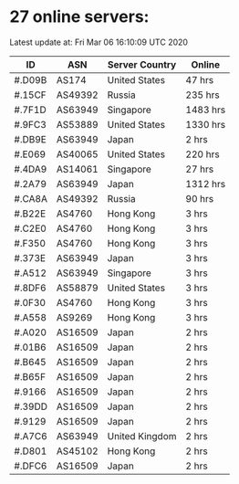 # 27 online servers:

Latest update at: Fri Mar 06 16:10:09 UTC 2020

| ID | ASN | Server Country | Online |
| -- | --- | -------------- | ------ |
| #.D09B | AS174 | United States | 47 hrs |
| #.15CF | AS49392 | Russia | 235 hrs |
| #.7F1D | AS63949 | Singapore | 1483 hrs |
| #.9FC3 | AS53889 | United States | 1330 hrs |
| #.DB9E | AS63949 | Japan | 2 hrs |
| #.E069 | AS40065 | United States | 220 hrs |
| #.4DA9 | AS14061 | Singapore | 27 hrs |
| #.2A79 | AS63949 | Japan | 1312 hrs |
| #.CA8A | AS49392 | Russia | 90 hrs |
| #.B22E | AS4760 | Hong Kong | 3 hrs |
| #.C2E0 | AS4760 | Hong Kong | 3 hrs |
| #.F350 | AS4760 | Hong Kong | 3 hrs |
| #.373E | AS63949 | Japan | 3 hrs |
| #.A512 | AS63949 | Singapore | 3 hrs |
| #.8DF6 | AS58879 | United States | 3 hrs |
| #.0F30 | AS4760 | Hong Kong | 3 hrs |
| #.A558 | AS9269 | Hong Kong | 3 hrs |
| #.A020 | AS16509 | Japan | 2 hrs |
| #.01B6 | AS16509 | Japan | 2 hrs |
| #.B645 | AS16509 | Japan | 2 hrs |
| #.B65F | AS16509 | Japan | 2 hrs |
| #.9166 | AS16509 | Japan | 2 hrs |
| #.39DD | AS16509 | Japan | 2 hrs |
| #.9129 | AS16509 | Japan | 2 hrs |
| #.A7C6 | AS63949 | United Kingdom | 2 hrs |
| #.D801 | AS45102 | Hong Kong | 2 hrs |
| #.DFC6 | AS16509 | Japan | 2 hrs |

